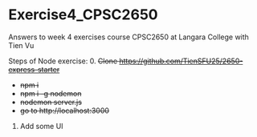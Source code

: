 # Exercise4_CPSC2650
Answers to week 4 exercises course CPSC2650 at Langara College with Tien Vu

Steps of Node exercise:
0. ~~Clone https://github.com/TienSFU25/2650-express-starter~~
- ~~npm i~~
- ~~npm i -g nodemon~~
- ~~nodemon server.js~~
- ~~go to http://localhost:3000~~

1. Add some UI